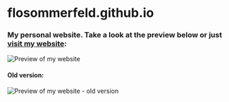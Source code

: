 # flosommerfeld.github.io
### My personal website. Take a look at the preview below or just [visit my website](https://flosommerfeld.github.io): ###


![Preview of my website](http://i.imgur.com/szCzIkI.png "Preview of my website")
<br>
#### Old version: ###
![Preview of my website - old version](http://i.imgur.com/xa4RAho.png "Preview of my website - old version")
